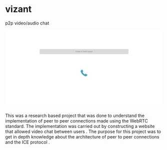 # vizant
p2p video/audio chat

![alt text](Capture.JPG "")

This was a research based project that was done to understand the implementation of peer to peer connections made using the WebRTC standard. The implementation was carried out by constructing a website that allowed video chat between users . The purpose for this project was to get in depth knowledge about the architecture of  peer to peer connections and the ICE protocol .
